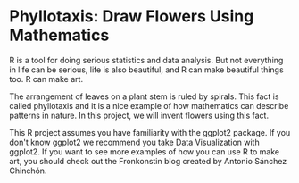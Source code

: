 # Phyllotaxis: Draw Flowers Using Mathematics
R is a tool for doing serious statistics and data analysis. But not everything in life can be serious, life is also beautiful, and R can make beautiful things too. R can make art.

The arrangement of leaves on a plant stem is ruled by spirals. This fact is called phyllotaxis and it is a nice example of how mathematics can describe patterns in nature. In this project, we will invent flowers using this fact.

This R project assumes you have familiarity with the ggplot2 package. If you don't know ggplot2 we recommend you take Data Visualization with ggplot2. If you want to see more examples of how you can use R to make art, you should check out the Fronkonstin blog created by Antonio Sánchez Chinchón.
